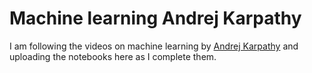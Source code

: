 # Machine learning Andrej Karpathy

I am following the videos on machine learning by [Andrej Karpathy](https://www.youtube.com/@AndrejKarpathy) and uploading the notebooks here as I complete them.

